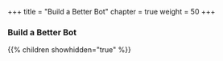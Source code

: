 +++
title = "Build a Better Bot"
chapter = true
weight = 50
+++

### Build a Better Bot

{{% children showhidden="true" %}}
